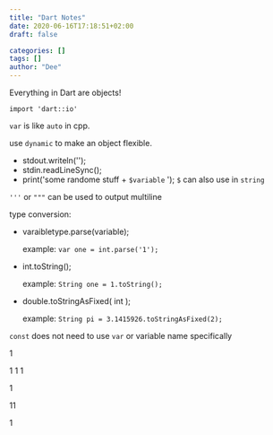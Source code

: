 ```yaml
---
title: "Dart Notes"
date: 2020-06-16T17:18:51+02:00
draft: false

categories: []
tags: []
author: "Dee"
---
```

Everything in Dart are objects!

`import 'dart::io'`

`var` is like `auto` in cpp.

use `dynamic` to make an object flexible.

- stdout.writeln('');
- stdin.readLineSync();
- print('some randome stuff + `$variable` ');  `$` can also use in `string`

`'''` or `"""` can be used to output multiline

type conversion:
- varaibletype.parse(variable);
    
    example:
 `var one = int.parse('1');`

- int.toString();
    
    example:
 `String one = 1.toString();`

- double.toStringAsFixed( int );
    
    example:
 `String pi = 3.1415926.toStringAsFixed(2);`

`const` does not need to use `var` or variable name specifically

1

1
1
1


1

11

1